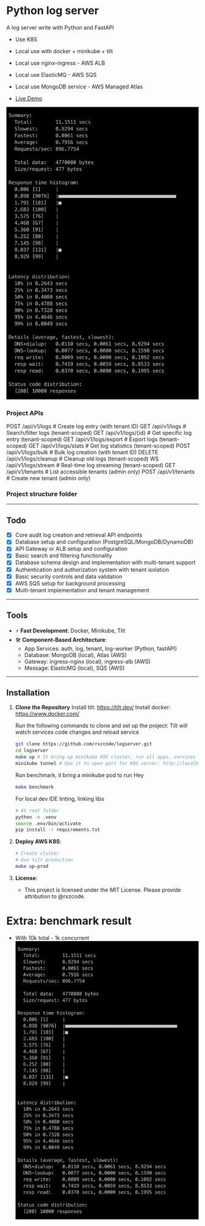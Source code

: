 # Python log server
A log server write with Python and FastAPI
- Use K8S
- Local use with docker + minikube + tilt
- Local use nginx-ingress   - AWS ALB
- Local use ElasticMQ       - AWS SQS
- Local use MongoDB service - AWS Managed Atlas

- [Live Demo](https://vue-dbml.devseason.com)

![Project Screenshot](./extra/benchmark.png)

### Project APIs
POST   /api/v1/logs                   # Create log entry (with tenant ID)
GET    /api/v1/logs                   # Search/filter logs (tenant-scoped)
GET    /api/v1/logs/{id}              # Get specific log entry (tenant-scoped)
GET    /api/v1/logs/export            # Export logs (tenant-scoped)
GET    /api/v1/logs/stats             # Get log statistics (tenant-scoped)
POST   /api/v1/logs/bulk              # Bulk log creation (with tenant ID)
DELETE /api/v1/logs/cleanup           # Cleanup old logs (tenant-scoped)
WS     /api/v1/logs/stream            # Real-time log streaming (tenant-scoped)
GET    /api/v1/tenants                # List accessible tenants (admin only)
POST   /api/v1/tenants                # Create new tenant (admin only)

### Project structure folder

---

## Todo
- [x] Core audit log creation and retrieval API endpoints
- [x] Database setup and configuration (PostgreSQL/MongoDB/DynamoDB)
- [x] API Gateway or ALB setup and configuration
- [x] Basic search and filtering functionality
- [x] Database schema design and implementation with multi-tenant support
- [x] Authentication and authorization system with tenant isolation
- [x] Basic security controls and data validation
- [x] AWS SQS setup for background processing
- [x] Multi-tenant implementation and tenant management

---

## Tools
- ⚡ **Fast Development**: Docker, Minikube, Tilt
- 🛠️ **Component-Based Architecture**:
    - App Services: auth, log, tenant, log-worker (Python, fastAPI)
    - Database: MongoDB (local), Atlas (AWS)
    - Gateway: ingress-nginx (local), ingress-alb (AWS)
    - Message: ElasticMQ (local), SQS (AWS)

---

## Installation

1. **Clone the Repository**
    Install tilt: https://tilt.dev/
    Install docker: https://www.docker.com/

    Run the following commands to clone and set up the project:
    Tilt will watch services code changes and reload service
    ```bash
    git clone https://github.com/rxzcode/logserver.git
    cd logserver
    make up # It bring up minikube K8S cluster, run all apps, services with tilt
    minikube tunnel # Use it to open port for K8S server: http://localhost/api/v1/logs
    ```

    Run benchmark, it bring a minikube pod to run Hey
    ```bash
    make benchmark
    ```

    For local dev IDE linting, linking libs
    ```bash
    # At root folder
    python -m .venv
    source .env/bin/activate
    pip install -r requirements.txt
    ```

2. **Deploy AWS K8S**:
    ```bash
    # Create cluster
    # Use tilt production
    make up-prod

3. **License**:
   - This project is licensed under the MIT License. Please provide attribution to @rxzcode.

# Extra: benchmark result
- With 10k total - 1k concurrent
![Benchmark](./extra/benchmark.png)